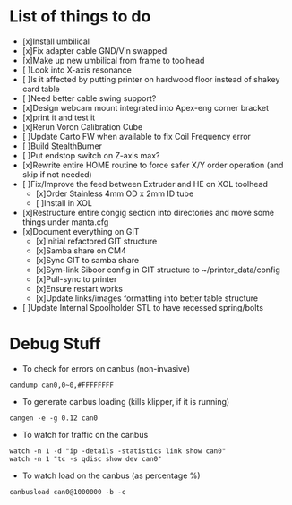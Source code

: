 # List of things to do
- [x]Install umbilical
- [x]Fix adapter cable GND/Vin swapped
- [x]Make up new umbilical from frame to toolhead
- [ ]Look into X-axis resonance
 - [ ]Is it affected by putting printer on hardwood floor instead of shakey card table
 - [ ]Need better cable swing support?
- [x]Design webcam mount integrated into Apex-eng corner bracket
 - [x]print it and test it
- [x]Rerun Voron Calibration Cube
- [ ]Update Carto FW when available to fix Coil Frequency error
- [ ]Build StealthBurner
- [ ]Put endstop switch on Z-axis max?
- [x]Rewrite entire HOME routine to force safer X/Y order operation (and skip if not needed)
- [ ]Fix/Improve the feed between Extruder and HE on XOL toolhead
  - [x]Order Stainless 4mm OD x 2mm ID tube
  - [ ]Install in XOL
- [x]Restructure entire congig section into directories and move some things under manta.cfg
- [x]Document everything on GIT
  - [x]Initial refactored GIT structure
  - [x]Samba share on CM4
  - [x]Sync GIT to samba share
  - [x]Sym-link Siboor config in GIT structure to ~/printer_data/config
  - [x]Pull-sync to printer
  - [x]Ensure restart works
  - [x]Update links/images formatting into better table structure
- [ ]Update Internal Spoolholder STL to have recessed spring/bolts

# Debug Stuff

- To check for errors on canbus (non-invasive)

```
candump can0,0~0,#FFFFFFFF
```

- To generate canbus loading (kills klipper, if it is running)

```
cangen -e -g 0.12 can0
```

- To watch for traffic on the canbus

```
watch -n 1 -d "ip -details -statistics link show can0"
watch -n 1 "tc -s qdisc show dev can0"
```

- To watch load on the canbus (as percentage %)

```
canbusload can0@1000000 -b -c
```
